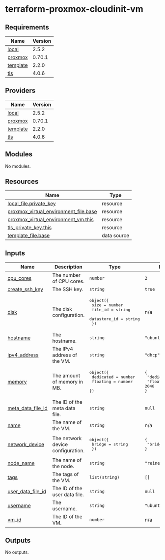 # terraform-proxmox-cloudinit-vm

## Requirements

| Name                                                                   | Version |
|------------------------------------------------------------------------|---------|
| <a name="requirement_local"></a> [local](#requirement\_local)          | 2.5.2   |
| <a name="requirement_proxmox"></a> [proxmox](#requirement\_proxmox)    | 0.70.1  |
| <a name="requirement_template"></a> [template](#requirement\_template) | 2.2.0   |
| <a name="requirement_tls"></a> [tls](#requirement\_tls)                | 4.0.6   |

## Providers

| Name                                                             | Version |
|------------------------------------------------------------------|---------|
| <a name="provider_local"></a> [local](#provider\_local)          | 2.5.2   |
| <a name="provider_proxmox"></a> [proxmox](#provider\_proxmox)    | 0.70.1  |
| <a name="provider_template"></a> [template](#provider\_template) | 2.2.0   |
| <a name="provider_tls"></a> [tls](#provider\_tls)                | 4.0.6   |

## Modules

No modules.

## Resources

| Name                                                                                                                                        | Type        |
|---------------------------------------------------------------------------------------------------------------------------------------------|-------------|
| [local_file.private_key](https://registry.terraform.io/providers/hashicorp/local/2.5.2/docs/resources/file)                                 | resource    |
| [proxmox_virtual_environment_file.base](https://registry.terraform.io/providers/bpg/proxmox/0.70.1/docs/resources/virtual_environment_file) | resource    |
| [proxmox_virtual_environment_vm.this](https://registry.terraform.io/providers/bpg/proxmox/0.70.1/docs/resources/virtual_environment_vm)     | resource    |
| [tls_private_key.this](https://registry.terraform.io/providers/hashicorp/tls/4.0.6/docs/resources/private_key)                              | resource    |
| [template_file.base](https://registry.terraform.io/providers/hashicorp/template/2.2.0/docs/data-sources/file)                               | data source |

## Inputs

| Name                                                                                        | Description                       | Type                                                                                                                   | Default                                                            | Required |
|---------------------------------------------------------------------------------------------|-----------------------------------|------------------------------------------------------------------------------------------------------------------------|--------------------------------------------------------------------|:--------:|
| <a name="input_cpu_cores"></a> [cpu\_cores](#input\_cpu\_cores)                             | The number of CPU cores.          | `number`                                                                                                               | `2`                                                                |    no    |
| <a name="input_create_ssh_key"></a> [create\_ssh\_key](#input\_create\_ssh\_key)            | The SSH key.                      | `string`                                                                                                               | `true`                                                             |    no    |
| <a name="input_disk"></a> [disk](#input\_disk)                                              | The disk configuration.           | <pre>object({<br/>    size         = number<br/>    file_id      = string<br/>    datastore_id = string<br/>  })</pre> | n/a                                                                |   yes    |
| <a name="input_hostname"></a> [hostname](#input\_hostname)                                  | The hostname.                     | `string`                                                                                                               | `"ubuntu"`                                                         |    no    |
| <a name="input_ipv4_address"></a> [ipv4\_address](#input\_ipv4\_address)                    | The IPv4 address of the VM.       | `string`                                                                                                               | `"dhcp"`                                                           |    no    |
| <a name="input_memory"></a> [memory](#input\_memory)                                        | The amount of memory in MB.       | <pre>object({<br/>    dedicated = number<br/>    floating  = number<br/>  })</pre>                                     | <pre>{<br/>  "dedicated": 2048,<br/>  "floating": 2048<br/>}</pre> |    no    |
| <a name="input_meta_data_file_id"></a> [meta\_data\_file\_id](#input\_meta\_data\_file\_id) | The ID of the meta data file.     | `string`                                                                                                               | `null`                                                             |    no    |
| <a name="input_name"></a> [name](#input\_name)                                              | The name of the VM.               | `string`                                                                                                               | n/a                                                                |   yes    |
| <a name="input_network_device"></a> [network\_device](#input\_network\_device)              | The network device configuration. | <pre>object({<br/>    bridge = string<br/>  })</pre>                                                                   | <pre>{<br/>  "bridge": "vmbr0"<br/>}</pre>                         |    no    |
| <a name="input_node_name"></a> [node\_name](#input\_node\_name)                             | The name of the node.             | `string`                                                                                                               | `"reiner"`                                                         |    no    |
| <a name="input_tags"></a> [tags](#input\_tags)                                              | The tags of the VM.               | `list(string)`                                                                                                         | `[]`                                                               |    no    |
| <a name="input_user_data_file_id"></a> [user\_data\_file\_id](#input\_user\_data\_file\_id) | The ID of the user data file.     | `string`                                                                                                               | `null`                                                             |    no    |
| <a name="input_username"></a> [username](#input\_username)                                  | The username.                     | `string`                                                                                                               | `"ubuntu"`                                                         |    no    |
| <a name="input_vm_id"></a> [vm\_id](#input\_vm\_id)                                         | The ID of the VM.                 | `number`                                                                                                               | n/a                                                                |   yes    |

## Outputs

No outputs.